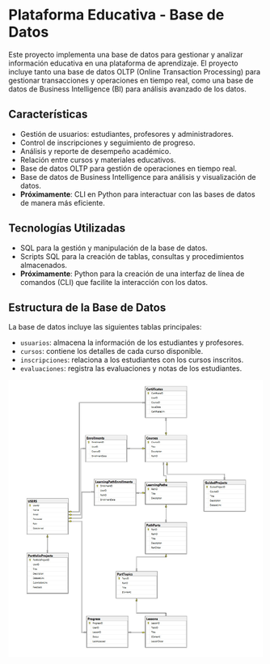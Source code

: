 # Plataforma Educativa - Base de Datos

Este proyecto implementa una base de datos para gestionar y analizar información educativa en una plataforma de aprendizaje. El proyecto incluye tanto una base de datos OLTP (Online Transaction Processing) para gestionar transacciones y operaciones en tiempo real, como una base de datos de Business Intelligence (BI) para análisis avanzado de los datos. 

## Características

- Gestión de usuarios: estudiantes, profesores y administradores.
- Control de inscripciones y seguimiento de progreso.
- Análisis y reporte de desempeño académico.
- Relación entre cursos y materiales educativos.
- Base de datos OLTP para gestión de operaciones en tiempo real.
- Base de datos de Business Intelligence para análisis y visualización de datos.
- **Próximamente**: CLI en Python para interactuar con las bases de datos de manera más eficiente.

## Tecnologías Utilizadas

- SQL para la gestión y manipulación de la base de datos.
- Scripts SQL para la creación de tablas, consultas y procedimientos almacenados.
- **Próximamente**: Python para la creación de una interfaz de línea de comandos (CLI) que facilite la interacción con los datos.

## Estructura de la Base de Datos

La base de datos incluye las siguientes tablas principales:

- `usuarios`: almacena la información de los estudiantes y profesores.
- `cursos`: contiene los detalles de cada curso disponible.
- `inscripciones`: relaciona a los estudiantes con los cursos inscritos.
- `evaluaciones`: registra las evaluaciones y notas de los estudiantes.

![Diagrama ER](./BD_OLTP/diagrama.jpg) 
